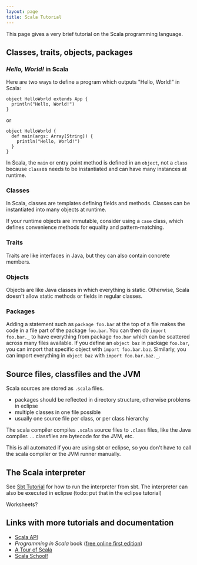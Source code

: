 ```yaml
---
layout: page
title: Scala Tutorial
---
```


This page gives a very brief tutorial on the Scala programming language.

## Classes, traits, objects, packages

### _Hello, World!_ in Scala

Here are two ways to define a program which outputs "Hello, World!" in
Scala:

```
object HelloWorld extends App {
  println("Hello, World!")
}
```

or

```
object HelloWorld {
  def main(args: Array[String]) {
    println("Hello, World!")
  }
}
```

In Scala, the `main` or entry point method is defined in an `object`,
not a `class` because `class`es needs to be instantiated and can have
many instances at runtime.

### Classes

In Scala, classes are templates defining fields and methods. Classes
can be instantiated into many objects at runtime.

If your runtime objects are immutable, consider using a `case` class,
which defines convenience methods for equality and pattern-matching.

### Traits

Traits are like interfaces in Java, but they can also contain concrete
members.

### Objects

Objects are like Java classes in which everything is
static. Otherwise, Scala doesn't allow static methods or fields in
regular classes.

### Packages

Adding a statement such as `package foo.bar` at the top of a file
makes the code in a file part of the package `foo.bar`. You can then
do `import foo.bar._` to have everything from package `foo.bar` which
can be scattered across many files available. If you define an `object
baz` in package `foo.bar`, you can import that specific object with
`import foo.bar.baz`. Similarly, you can import everything in `object
baz` with `import foo.bar.baz._`.

## Source files, classfiles and the JVM

Scala sources are stored as `.scala` files.

 - packages should be reflected in directory structure, otherwise problems in eclipse
 - multiple classes in one file possible
 - usually one source file per class, or per class hierarchy

The scala compiler compiles `.scala` source files to `.class` files,
like the Java compiler. ... classfiles are bytecode for the JVM, etc.

This is all automated if you are using sbt or eclipse, so you don't
have to call the scala compiler or the JVM runner manually.


## The Scala interpreter

See [Sbt Tutorial](?page=SbtTutorial) for how to run the
interpreter from sbt. The interpreter can also be executed in eclipse
(todo: put that in the eclipse tutorial)

Worksheets?

## Links with more tutorials and documentation

 - [Scala API](http://www.scala-lang.org/api/current/index.html#package)
 - _Programming in Scala_ book ([free online first edition](http://www.artima.com/pins1ed/))
 - [A Tour of Scala](http://docs.scala-lang.org/tutorials/tour/tour-of-scala.html)
 - [Scala School!](http://twitter.github.com/scala_school/)
